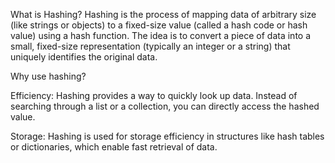 What is Hashing?
Hashing is the process of mapping data of arbitrary size (like strings or objects) to a fixed-size value (called a hash code or hash value) using a hash function. The idea is to convert a piece of data into a small, fixed-size representation (typically an integer or a string) that uniquely identifies the original data.

Why use hashing?

Efficiency: Hashing provides a way to quickly look up data. Instead of searching through a list or a collection, you can directly access the hashed value.

Storage: Hashing is used for storage efficiency in structures like hash tables or dictionaries, which enable fast retrieval of data.